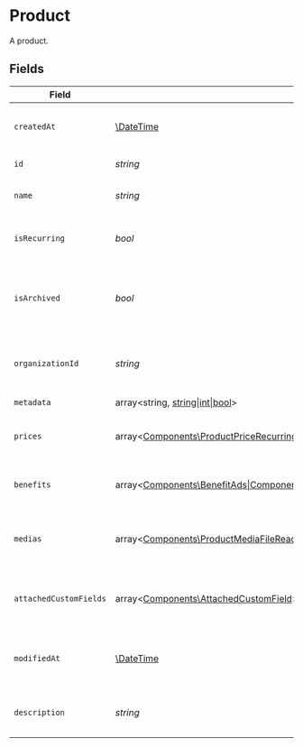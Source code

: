 # Product

A product.


## Fields

| Field                                                                                                                                                                                                                                                                           | Type                                                                                                                                                                                                                                                                            | Required                                                                                                                                                                                                                                                                        | Description                                                                                                                                                                                                                                                                     |
| ------------------------------------------------------------------------------------------------------------------------------------------------------------------------------------------------------------------------------------------------------------------------------- | ------------------------------------------------------------------------------------------------------------------------------------------------------------------------------------------------------------------------------------------------------------------------------- | ------------------------------------------------------------------------------------------------------------------------------------------------------------------------------------------------------------------------------------------------------------------------------- | ------------------------------------------------------------------------------------------------------------------------------------------------------------------------------------------------------------------------------------------------------------------------------- |
| `createdAt`                                                                                                                                                                                                                                                                     | [\DateTime](https://www.php.net/manual/en/class.datetime.php)                                                                                                                                                                                                                   | :heavy_check_mark:                                                                                                                                                                                                                                                              | Creation timestamp of the object.                                                                                                                                                                                                                                               |
| `id`                                                                                                                                                                                                                                                                            | *string*                                                                                                                                                                                                                                                                        | :heavy_check_mark:                                                                                                                                                                                                                                                              | The ID of the product.                                                                                                                                                                                                                                                          |
| `name`                                                                                                                                                                                                                                                                          | *string*                                                                                                                                                                                                                                                                        | :heavy_check_mark:                                                                                                                                                                                                                                                              | The name of the product.                                                                                                                                                                                                                                                        |
| `isRecurring`                                                                                                                                                                                                                                                                   | *bool*                                                                                                                                                                                                                                                                          | :heavy_check_mark:                                                                                                                                                                                                                                                              | Whether the product is a subscription tier.                                                                                                                                                                                                                                     |
| `isArchived`                                                                                                                                                                                                                                                                    | *bool*                                                                                                                                                                                                                                                                          | :heavy_check_mark:                                                                                                                                                                                                                                                              | Whether the product is archived and no longer available.                                                                                                                                                                                                                        |
| `organizationId`                                                                                                                                                                                                                                                                | *string*                                                                                                                                                                                                                                                                        | :heavy_check_mark:                                                                                                                                                                                                                                                              | The ID of the organization owning the product.                                                                                                                                                                                                                                  |
| `metadata`                                                                                                                                                                                                                                                                      | array<string, [string\|int\|bool](../../Models/Components/ProductMetadata.md)>                                                                                                                                                                                                  | :heavy_check_mark:                                                                                                                                                                                                                                                              | N/A                                                                                                                                                                                                                                                                             |
| `prices`                                                                                                                                                                                                                                                                        | array<[Components\ProductPriceRecurringFixed\|Components\ProductPriceRecurringCustom\|Components\ProductPriceRecurringFree\|Components\ProductPriceOneTimeFixed\|Components\ProductPriceOneTimeCustom\|Components\ProductPriceOneTimeFree](../../Models/Components/ProductPrice.md)> | :heavy_check_mark:                                                                                                                                                                                                                                                              | List of prices for this product.                                                                                                                                                                                                                                                |
| `benefits`                                                                                                                                                                                                                                                                      | array<[Components\BenefitAds\|Components\BenefitCustom\|Components\BenefitDiscord\|Components\BenefitGitHubRepository\|Components\BenefitDownloadables\|Components\BenefitLicenseKeys](../../Models/Components/Benefit.md)>                                                     | :heavy_check_mark:                                                                                                                                                                                                                                                              | List of benefits granted by the product.                                                                                                                                                                                                                                        |
| `medias`                                                                                                                                                                                                                                                                        | array<[Components\ProductMediaFileRead](../../Models/Components/ProductMediaFileRead.md)>                                                                                                                                                                                       | :heavy_check_mark:                                                                                                                                                                                                                                                              | List of medias associated to the product.                                                                                                                                                                                                                                       |
| `attachedCustomFields`                                                                                                                                                                                                                                                          | array<[Components\AttachedCustomField](../../Models/Components/AttachedCustomField.md)>                                                                                                                                                                                         | :heavy_check_mark:                                                                                                                                                                                                                                                              | List of custom fields attached to the product.                                                                                                                                                                                                                                  |
| `modifiedAt`                                                                                                                                                                                                                                                                    | [\DateTime](https://www.php.net/manual/en/class.datetime.php)                                                                                                                                                                                                                   | :heavy_check_mark:                                                                                                                                                                                                                                                              | Last modification timestamp of the object.                                                                                                                                                                                                                                      |
| `description`                                                                                                                                                                                                                                                                   | *string*                                                                                                                                                                                                                                                                        | :heavy_check_mark:                                                                                                                                                                                                                                                              | The description of the product.                                                                                                                                                                                                                                                 |